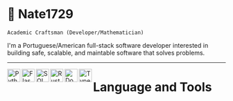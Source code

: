 # 🦀 Nate1729

`Academic Craftsman (Developer/Mathematician)`

I'm a Portuguese/American full-stack software developer interested in building safe, scalable,
and maintable software that solves problems. 

---
<img align="left" alt="Python" width="30px" src="https://cdn.jsdelivr.net/gh/devicons/devicon/icons/python/python-original.svg" />
<img align="left" alt="Flask" width="30px" src="https://cdn.jsdelivr.net/gh/devicons/devicon/icons/flask/flask-original.svg" />
<img align="left" alt="SQLAlchemy" width="30px" src="https://cdn.jsdelivr.net/gh/devicons/devicon/icons/sqlalchemy/sqlalchemy-original-wordmark.svg" />
<img align="left" alt="Rust" width="30px" src="https://cdn.jsdelivr.net/gh/devicons/devicon/icons/rust/rust-plain.svg" />
<img align="left" alt="Docker" width="30px" src="https://cdn.jsdelivr.net/gh/devicons/devicon/icons/docker/docker-original.svg" />
<img align="left" alt="Typescript" width="30px" src="https://cdn.jsdelivr.net/gh/devicons/devicon/icons/typescript/typescript-original.svg" />

# Language and Tools

<!--
**Nate1729/Nate1729** is a ✨ _special_ ✨ repository because its `README.md` (this file) appears on your GitHub profile.

Here are some ideas to get you started:

- 🔭 I’m currently working on ...
- 🌱 I’m currently learning ...
- 👯 I’m looking to collaborate on ...
- 🤔 I’m looking for help with ...
- 💬 Ask me about ...
- 📫 How to reach me: ...
- 😄 Pronouns: ...
- ⚡ Fun fact: ...
-->
